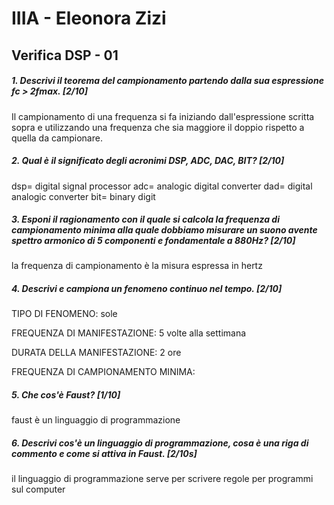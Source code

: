 # IIIA - Eleonora Zizi

## Verifica DSP - 01

##### 1. Descrivi il teorema del campionamento partendo dalla sua espressione _fc > 2fmax_. [2/10]

Il campionamento di una frequenza si fa iniziando dall'espressione scritta sopra e utilizzando una frequenza che sia maggiore il doppio rispetto a quella da campionare.

##### 2. Qual è il significato degli acronimi _DSP_, _ADC_, _DAC_, _BIT_? [2/10]

dsp= digital signal processor
adc= analogic digital converter
dad= digital analogic converter
bit= binary digit
##### 3. Esponi il ragionamento con il quale si calcola la frequenza di campionamento minima alla quale dobbiamo misurare un suono avente spettro armonico di 5 componenti e fondamentale a _880Hz_? [2/10]

la frequenza di campionamento è la misura espressa in hertz

##### 4. Descrivi e campiona un fenomeno continuo nel tempo. [2/10]

TIPO DI FENOMENO: sole 

FREQUENZA DI MANIFESTAZIONE: 5 volte alla settimana

DURATA DELLA MANIFESTAZIONE: 2 ore

FREQUENZA DI CAMPIONAMENTO MINIMA:

##### 5. Che cos'è _Faust_? [1/10]
faust è un linguaggio di programmazione

##### 6. Descrivi cos'è un linguaggio di programmazione, cosa è una riga di commento e come si attiva in _Faust_. [2/10s]

il linguaggio di programmazione serve per scrivere regole per programmi sul computer
